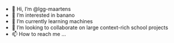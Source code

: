 - 👋 Hi, I’m @lgg-maartens
- 👀 I’m interested in banano
- 🌱 I’m currently learning machines
- 💞️ I’m looking to collaborate on large context-rich school projects
- 📫 How to reach me ...

<!---
lgg-maartens/lgg-maartens is a ✨ special ✨ repository because its `README.md` (this file) appears on your GitHub profile.
You can click the Preview link to take a look at your changes.
--->
